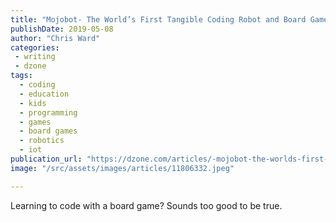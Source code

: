 ```yaml
---
title: "Mojobot- The World’s First Tangible Coding Robot and Board Game"
publishDate: 2019-05-08
author: "Chris Ward"
categories:
 - writing
 - dzone
tags:
  - coding
  - education
  - kids
  - programming
  - games
  - board games
  - robotics
  - iot
publication_url: "https://dzone.com/articles/-mojobot-the-worlds-first-tangible-coding-robot-an"
image: "/src/assets/images/articles/11806332.jpeg"

---
```

Learning to code with a board game? Sounds too good to be true.

